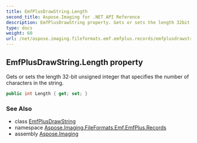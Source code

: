 ```yaml
---
title: EmfPlusDrawString.Length
second_title: Aspose.Imaging for .NET API Reference
description: EmfPlusDrawString property. Gets or sets the length 32bit unsigned integer that specifies the number of characters in the string
type: docs
weight: 60
url: /net/aspose.imaging.fileformats.emf.emfplus.records/emfplusdrawstring/length/
---
```

## EmfPlusDrawString.Length property

Gets or sets the length 32-bit unsigned integer that specifies the number of characters in the string.

```csharp
public int Length { get; set; }
```

### See Also

* class [EmfPlusDrawString](../)
* namespace [Aspose.Imaging.FileFormats.Emf.EmfPlus.Records](../../emfplusdrawstring/)
* assembly [Aspose.Imaging](../../../)


